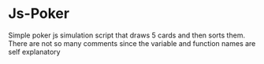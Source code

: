 # Js-Poker
 Simple poker js simulation script that draws 5 cards and then sorts them.
 There are not so many comments since the variable and function names are self explanatory
